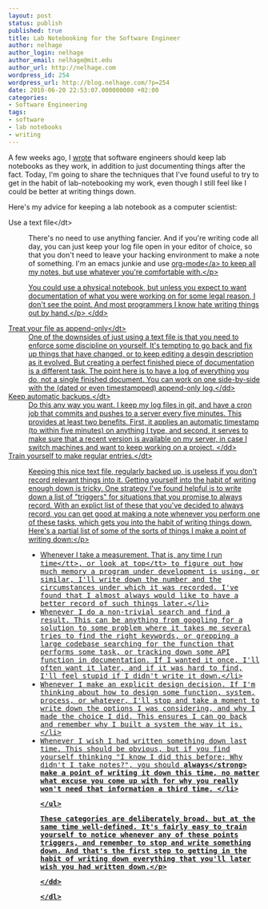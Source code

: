```yaml
---
layout: post
status: publish
published: true
title: Lab Notebooking for the Software Engineer
author: nelhage
author_login: nelhage
author_email: nelhage@mit.edu
author_url: http://nelhage.com
wordpress_id: 254
wordpress_url: http://blog.nelhage.com/?p=254
date: 2010-06-20 22:53:07.000000000 +02:00
categories:
- Software Engineering
tags:
- software
- lab notebooks
- writing
---
```

A few weeks ago, I [wrote][prev] that software engineers should keep
lab notebooks as they work, in addition to just documenting things
after the fact. Today, I'm going to share the techniques that I've
found useful to try to get in the habit of lab-notebooking my work,
even though I still feel like I could be better at writing things
down.

[prev]: http:&#47;&#47;blog.nelhage.com&#47;2010&#47;05&#47;software-and-lab-notebooks&#47;

Here's my advice for keeping a lab notebook as a computer scientist:

<dl>
<dt>Use a text file<&#47;dt>

<dd> <p>There's no need to use anything fancier. And if you're writing
code all day, you can just keep your log file open in your editor of
choice, so that you don't need to leave your hacking environment to
make a note of something. I'm an emacs junkie and use
<a href="http:&#47;&#47;orgmode.org&#47;">org-mode<&#47;a> to keep all my notes, but use whatever you're
comfortable with.<&#47;p>


<p>You could use a physical notebook, but unless you expect to want
documentation of what you were working on for some legal reason, I
don't see the point. And most programmers I know hate writing things
out by hand.<&#47;p>
<&#47;dd>

<dt>Treat your file as append-only<&#47;dt>

<dd>One of the downsides of just using a text file is that you need to
enforce some discipline on yourself. It's tempting to go back and fix
up things that have changed, or to keep editing a desgin description
as it evolved. But creating a perfect finished piece of documentation
is a different task. The point here is to have a log of everything you
do, not a single finished document. You can work on one side-by-side
with the (dated or even timestampped) append-only log.<&#47;dd>

<dt>Keep automatic backups.<&#47;dt>

<dd>Do this any way you want. I keep my log files in git, and have a
cron job that commits and pushes to a server every five minutes. This
provides at least two benefits. First, it applies an automatic timestamp (to
within five minutes) on anything I type, and second, it serves to make
sure that a recent version is available on my server, in case I switch
machines and want to keep working on a project.
<&#47;dd>

<dt>Train yourself to make regular entries.<&#47;dt>

<dd>

<p>Keeping this nice text file, regularly backed up, is useless if you
don't record relevant things into it. Getting yourself into the habit
of writing enough down is tricky. One strategy I've found helpful is
to write down a list of "triggers" for situations that you promise to
always record. With an explict list of these that you've decided to
always record, you can get good at making a note whenever you perform
one of these tasks, which gets you into the habit of writing things
down. Here's a partial list of some of the sorts of things I make a
point of writing down:<&#47;p>

<ul>

<li>Whenever I take a measurement. That is, any time I run
<tt>time<&#47;tt>, or look at <tt>top<&#47;tt> to figure out how much memory a
program under development is using, or similar, I'll write down the
number and the circumstances under which it was recorded. I've found
that I almost always would like to have a better record of such things
later.<&#47;li>

<li>Whenever I do a non-trivial search and find a result. This can be
anything from googling for a solution to some problem where it takes
me several tries to find the right keywords, or grepping a large
codebase searching for the function that performs some task, or
tracking down some API function in documentation. If I wanted it once,
I'll often want it later, and if it was hard to find, I'll feel stupid
if I didn't write it down.<&#47;li>

<li>Whenever I make an explicit design decision. If I'm thinking about
how to design some function, system, process, or whatever, I'll stop
and take a moment to write down the options I was considering, and why
I made the choice I did. This ensures I can go back and remember why I
built a system the way it is.
<&#47;li>


<li>Whenever I wish I had written something down last time. This
should be obvious, but if you find yourself thinking "I know I did
this before; Why didn't I take notes?", you should
<strong>always<&#47;strong> make a point of writing it down this time, no
matter what excuse you come up with for why you really won't need that
information a third time.
<&#47;li>

<&#47;ul>

<p>These categories are deliberately broad, but at the same time
well-defined. It's fairly easy to train yourself to notice whenever
any of these points triggers, and remember to stop and write something
down. And that's the first step to getting in the habit of writing
down everything that you'll later wish you had written down.<&#47;p>

<&#47;dd>

<&#47;dl>
